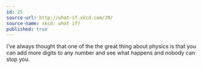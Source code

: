 ```yaml
---
id: 25
source-url: http://what-if.xkcd.com/20/
source-name: xkcd: what if?
published: true
---
```


<p>I’ve always thought that one of the the great thing about physics is that you can add more digits to any number and see what happens and nobody can stop you.</p>


